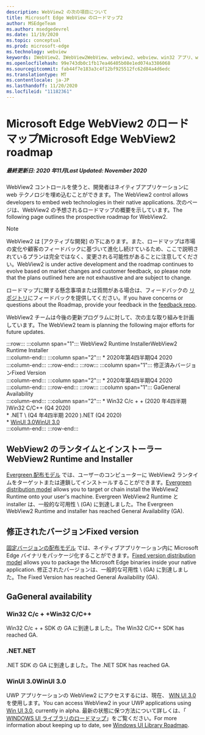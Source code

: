 ```yaml
---
description: WebView2 の次の項目について
title: Microsoft Edge WebView のロードマップ2
author: MSEdgeTeam
ms.author: msedgedevrel
ms.date: 11/19/2020
ms.topic: conceptual
ms.prod: microsoft-edge
ms.technology: webview
keywords: IWebView2、IWebView2WebView、webview2、webview、win32 アプリ、win32、edge、ICoreWebView2、ICoreWebView2Host、browser control、edge html
ms.openlocfilehash: 99e743db0c1fb17ea46405b08e1ed074a3386068
ms.sourcegitcommit: fab44f7e183a3c4f12bf925512fc62d84a4d6edc
ms.translationtype: MT
ms.contentlocale: ja-JP
ms.lasthandoff: 11/20/2020
ms.locfileid: "11182361"
---
```

# <span data-ttu-id="c37b6-104">Microsoft Edge WebView2 のロードマップ</span><span class="sxs-lookup"><span data-stu-id="c37b6-104">Microsoft Edge WebView2 roadmap</span></span>  

##### <span data-ttu-id="c37b6-105">最終更新日: 2020 年11月</span><span class="sxs-lookup"><span data-stu-id="c37b6-105">Last Updated: November 2020</span></span>  

<span data-ttu-id="c37b6-106">WebView2 コントロールを使うと、開発者はネイティブアプリケーションに web テクノロジを埋め込むことができます。</span><span class="sxs-lookup"><span data-stu-id="c37b6-106">The WebView2 control allows developers to embed web technologies in their native applications.</span></span>  <span data-ttu-id="c37b6-107">次のページは、WebView2 の予想されるロードマップの概要を示しています。</span><span class="sxs-lookup"><span data-stu-id="c37b6-107">The following page outlines the prospective roadmap for WebView2.</span></span>  

> [!NOTE]
> <span data-ttu-id="c37b6-108">WebView2 は [アクティブな開発] の下にあります。また、ロードマップは市場の変化や顧客のフィードバックに基づいて進化し続けているため、ここで説明されているプランは完全ではなく、変更される可能性があることに注意してください。</span><span class="sxs-lookup"><span data-stu-id="c37b6-108">WebView2 is under active development and the roadmap continues to evolve based on market changes and customer feedback, so please note that the plans outlined here are not exhaustive and are subject to change.</span></span>  

<span data-ttu-id="c37b6-109">ロードマップに関する懸念事項または質問がある場合は、フィードバックの [リポジトリ][GithubMicrosoftedgeWebviewfeedbackMain]にフィードバックを提供してください。</span><span class="sxs-lookup"><span data-stu-id="c37b6-109">If you have concerns or questions about the Roadmap, provide your feedback in the [feedback repo][GithubMicrosoftedgeWebviewfeedbackMain].</span></span>  

<span data-ttu-id="c37b6-110">WebView2 チームは今後の更新プログラムに対して、次の主な取り組みを計画しています。</span><span class="sxs-lookup"><span data-stu-id="c37b6-110">The WebView2 team is planning the following major efforts for future updates.</span></span>  

:::row:::
   :::column span="1":::
      <span data-ttu-id="c37b6-111">WebView2 Runtime Installer</span><span class="sxs-lookup"><span data-stu-id="c37b6-111">WebView2 Runtime Installer</span></span>  
   :::column-end:::
   :::column span="2":::
      *   <span data-ttu-id="c37b6-112">2020年第4四半期</span><span class="sxs-lookup"><span data-stu-id="c37b6-112">Q4 2020</span></span>
   :::column-end:::
:::row-end:::
:::row:::
   :::column span="1":::
      <span data-ttu-id="c37b6-113">修正済みバージョン</span><span class="sxs-lookup"><span data-stu-id="c37b6-113">Fixed Version</span></span>  
   :::column-end:::
   :::column span="2":::
      *   <span data-ttu-id="c37b6-114">2020年第4四半期</span><span class="sxs-lookup"><span data-stu-id="c37b6-114">Q4 2020</span></span>  
   :::column-end:::
:::row-end:::
:::row:::
   :::column span="1":::
      <span data-ttu-id="c37b6-115">Ga</span><span class="sxs-lookup"><span data-stu-id="c37b6-115">General Availability</span></span>  
   :::column-end:::
   :::column span="2":::
      *   <span data-ttu-id="c37b6-116">Win32 C/c + + (2020 年4四半期 \)</span><span class="sxs-lookup"><span data-stu-id="c37b6-116">Win32 C/C++ \(Q4 2020\)</span></span>  
      *   <span data-ttu-id="c37b6-117">.NET \ (Q4 年4四半期 2020 \)</span><span class="sxs-lookup"><span data-stu-id="c37b6-117">.NET \(Q4 2020\)</span></span>  
      *   [<span data-ttu-id="c37b6-118">WinUI 3.0</span><span class="sxs-lookup"><span data-stu-id="c37b6-118">WinUI 3.0</span></span>][GithubMicrosoftUiXamlRoadmap]  
   :::column-end:::
:::row-end:::  

## <span data-ttu-id="c37b6-119">WebView2 のランタイムとインストーラー</span><span class="sxs-lookup"><span data-stu-id="c37b6-119">WebView2 Runtime and Installer</span></span>  

<span data-ttu-id="c37b6-120">[Evergreen 配布モデル][ConceptDistributionEvergreenModel] では、ユーザーのコンピューターに WebView2 ランタイムをターゲットまたは連鎖してインストールすることができます。</span><span class="sxs-lookup"><span data-stu-id="c37b6-120">[Evergreen distribution model][ConceptDistributionEvergreenModel] allows you to target or chain install the WebView2 Runtime onto your user's machine.</span></span>  <span data-ttu-id="c37b6-121">Evergreen WebView2 Runtime と installer は、一般的な可用性 \ (GA) に到達しました。</span><span class="sxs-lookup"><span data-stu-id="c37b6-121">The Evergreen WebView2 Runtime and installer has reached General Availability \(GA\).</span></span>  

## <span data-ttu-id="c37b6-122">修正されたバージョン</span><span class="sxs-lookup"><span data-stu-id="c37b6-122">Fixed version</span></span>  

<span data-ttu-id="c37b6-123">[固定バージョンの配布モデル][ConceptsDistributionFixedVersionModel] では、ネイティブアプリケーション内に Microsoft Edge バイナリをパッケージ化することができます。</span><span class="sxs-lookup"><span data-stu-id="c37b6-123">[Fixed version distribution model][ConceptsDistributionFixedVersionModel] allows you to package the Microsoft Edge binaries inside your native application.</span></span>  <span data-ttu-id="c37b6-124">修正されたバージョンは、一般的な可用性 \ (GA) に到達しました。</span><span class="sxs-lookup"><span data-stu-id="c37b6-124">The Fixed Version has reached General Availability \(GA\).</span></span>  

## <span data-ttu-id="c37b6-125">Ga</span><span class="sxs-lookup"><span data-stu-id="c37b6-125">General availability</span></span>  

### <span data-ttu-id="c37b6-126">Win32 C/c + +</span><span class="sxs-lookup"><span data-stu-id="c37b6-126">Win32 C/C++</span></span>  

<span data-ttu-id="c37b6-127">Win32 C/c + + SDK の GA に到達しました。</span><span class="sxs-lookup"><span data-stu-id="c37b6-127">The Win32 C/C++ SDK has reached GA.</span></span>  

### <span data-ttu-id="c37b6-128">.NET</span><span class="sxs-lookup"><span data-stu-id="c37b6-128">.NET</span></span>  

<span data-ttu-id="c37b6-129">.NET SDK の GA に到達しました。</span><span class="sxs-lookup"><span data-stu-id="c37b6-129">The .NET SDK has reached GA.</span></span> 

### <span data-ttu-id="c37b6-130">WinUI 3.0</span><span class="sxs-lookup"><span data-stu-id="c37b6-130">WinUI 3.0</span></span>  

<span data-ttu-id="c37b6-131">UWP アプリケーションの WebView2 にアクセスするには、現在、 [WIN UI 3.0][UwpToolkitsWinui3Index]を使用します。</span><span class="sxs-lookup"><span data-stu-id="c37b6-131">You can access WebView2 in your UWP applications using [Win UI 3.0][UwpToolkitsWinui3Index], currently in alpha.</span></span>  <span data-ttu-id="c37b6-132">最新の状態に保つ方法について詳しくは、「 [WINDOWS UI ライブラリのロードマップ][GithubMicrosoftUiXamlRoadmap]」をご覧ください。</span><span class="sxs-lookup"><span data-stu-id="c37b6-132">For more information about keeping up to date, see [Windows UI Library Roadmap][GithubMicrosoftUiXamlRoadmap].</span></span>  

<!-- links -->  

[ConceptDistributionEvergreenModel]: ./concepts/distribution.md#evergreen-distribution-mode "Evergreen 配布モデル-WebView2 を使用したアプリケーションの配布 |Microsoft ドキュメント"  
[ConceptsDistributionFixedVersionModel]: ./concepts/distribution.md#fixed-version-distribution-mode "WebView2 を使用したアプリケーションの配布モデルの固定バージョン |Microsoft ドキュメント"  

[UwpToolkitsWinui3Index]: /uwp/toolkits/winui3/index "Windows UI ライブラリ3.0 プレビュー 1 (2020 年5月) |Microsoft ドキュメント"  

[GithubMicrosoftedgeWebviewfeedbackMain]: https://github.com/MicrosoftEdge/WebViewFeedback "WebView フィードバック-MicrosoftEdge/WebViewFeedback |GitHub"  

[GithubMicrosoftUiXamlRoadmap]: https://github.com/microsoft/microsoft-ui-xaml/blob/master/docs/roadmap.md "Windows UI ライブラリのロードマップ-microsoft/microsoft-UI-xaml |GitHub"  
